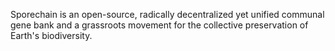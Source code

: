 Sporechain is an open-source, radically decentralized yet unified communal gene bank and a grassroots movement for the collective preservation of Earth's biodiversity.
